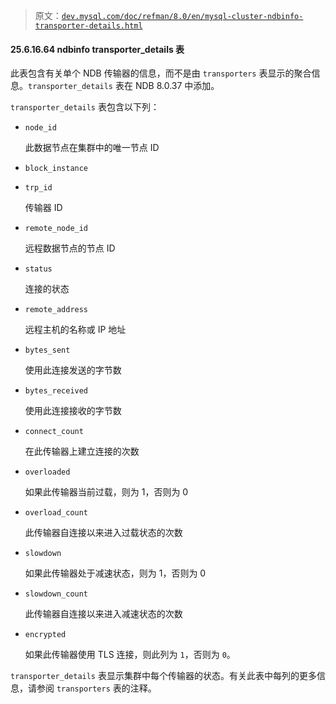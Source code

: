 > 原文：[`dev.mysql.com/doc/refman/8.0/en/mysql-cluster-ndbinfo-transporter-details.html`](https://dev.mysql.com/doc/refman/8.0/en/mysql-cluster-ndbinfo-transporter-details.html)

#### 25.6.16.64 ndbinfo transporter_details 表

此表包含有关单个 NDB 传输器的信息，而不是由 `transporters` 表显示的聚合信息。`transporter_details` 表在 NDB 8.0.37 中添加。

`transporter_details` 表包含以下列：

+   `node_id`

    此数据节点在集群中的唯一节点 ID

+   `block_instance`

+   `trp_id`

    传输器 ID

+   `remote_node_id`

    远程数据节点的节点 ID

+   `status`

    连接的状态

+   `remote_address`

    远程主机的名称或 IP 地址

+   `bytes_sent`

    使用此连接发送的字节数

+   `bytes_received`

    使用此连接接收的字节数

+   `connect_count`

    在此传输器上建立连接的次数

+   `overloaded`

    如果此传输器当前过载，则为 1，否则为 0

+   `overload_count`

    此传输器自连接以来进入过载状态的次数

+   `slowdown`

    如果此传输器处于减速状态，则为 1，否则为 0

+   `slowdown_count`

    此传输器自连接以来进入减速状态的次数

+   `encrypted`

    如果此传输器使用 TLS 连接，则此列为 `1`，否则为 `0`。

`transporter_details` 表显示集群中每个传输器的状态。有关此表中每列的更多信息，请参阅 `transporters` 表的注释。
